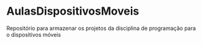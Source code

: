 # AulasDispositivosMoveis
Repositório para armazenar os projetos da disciplina de programação para o dispositivos móveis
